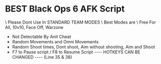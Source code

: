  # BEST Black Ops 6 AFK Script
 \ Please Dont Use In STANDARD TEAM MODES
  \ Best Modes are
   \ Free For All, 10v10, Face Off, Warzone
- Not Detectable By Anit Cheat
- Random Movements and Omni Movements
- Random Shoot times, Dont shoot, Aim without shooting, Aim and Shoot
- F7 to Pause script / F8 to Resume Script ---- HOTKEYS CAN BE CHANGED ---- (Line 35 & 38)
